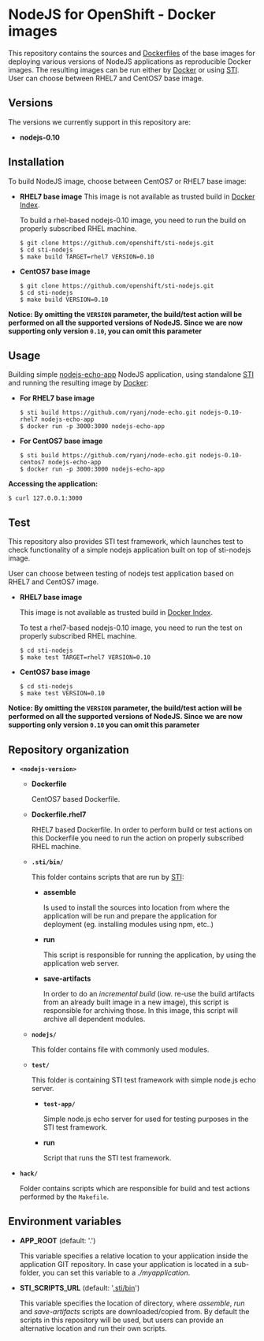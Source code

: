 NodeJS for OpenShift - Docker images
========================================

This repository contains the sources and
[Dockerfiles](https://github.com/openshift/sti-nodejs/tree/master/0.10)
of the base images for deploying various versions of NodeJS applications as reproducible Docker
images. The resulting images can be run either by [Docker](http://docker.io)
or using [STI](https://github.com/openshift/source-to-image). 
User can choose between RHEL7 and CentOS7 base image.


Versions
---------------
The versions we currently support in this repository are:
* **nodejs-0.10**


Installation
---------------
To build NodeJS image, choose between CentOS7 or RHEL7 base image:
*  **RHEL7 base image**
    This image is not available as trusted build in [Docker Index](https://index.docker.io).

    To build a rhel-based nodejs-0.10 image, you need to run the build on properly subscribed RHEL machine.

    ```
    $ git clone https://github.com/openshift/sti-nodejs.git
    $ cd sti-nodejs
    $ make build TARGET=rhel7 VERSION=0.10
    ```

*  **CentOS7 base image**
    ```
    $ git clone https://github.com/openshift/sti-nodejs.git
    $ cd sti-nodejs
    $ make build VERSION=0.10
    ```

**Notice: By omitting the `VERSION` parameter, the build/test action will be performed on all the supported versions of NodeJS. Since we are now supporting only version `0.10`, you can omit this parameter**


Usage
---------------------
Building simple [nodejs-echo-app](https://github.com/ryanj/node-echo) NodeJS application, using standalone [STI](https://github.com/openshift/source-to-image) and running the resulting image by [Docker](http://docker.io):

*  **For RHEL7 base image**
    ```
    $ sti build https://github.com/ryanj/node-echo.git nodejs-0.10-rhel7 nodejs-echo-app
    $ docker run -p 3000:3000 nodejs-echo-app
    ```

*  **For CentOS7 base image**
    ```
    $ sti build https://github.com/ryanj/node-echo.git nodejs-0.10-centos7 nodejs-echo-app
    $ docker run -p 3000:3000 nodejs-echo-app
    ```

**Accessing the application:**
```
$ curl 127.0.0.1:3000
```


Test
---------------------
This repository also provides STI test framework, which launches test to check functionality
of a simple nodejs application built on top of sti-nodejs image.

User can choose between testing of nodejs test application based on RHEL7 and CentOS7 image.

*  **RHEL7 base image**

    This image is not available as trusted build in [Docker Index](https://index.docker.io).

    To test a rhel7-based nodejs-0.10 image, you need to run the test on properly subscribed RHEL machine.

    ```
    $ cd sti-nodejs
    $ make test TARGET=rhel7 VERSION=0.10
    ```

*  **CentOS7 base image**

    ```
    $ cd sti-nodejs
    $ make test VERSION=0.10
    ```

**Notice: By omitting the `VERSION` parameter, the build/test action will be performed on all the supported versions of NodeJS. Since we are now supporting only version `0.10` you can omit this parameter**


Repository organization
------------------------
* **`<nodejs-version>`**

    * **Dockerfile**

        CentOS7 based Dockerfile.

    * **Dockerfile.rhel7**

        RHEL7 based Dockerfile. In order to perform build or test actions on this Dockerfile you need to run the action on properly subscribed RHEL machine.

    * **`.sti/bin/`**

        This folder contains scripts that are run by [STI](https://github.com/openshift/source-to-image):

        *   **assemble**

            Is used to install the sources into location from where the application
            will be run and prepare the application for deployment (eg. installing
            modules using npm, etc..)

        *   **run**

            This script is responsible for running the application, by using the
            application web server.

        *   **save-artifacts**

            In order to do an *incremental build* (iow. re-use the build artifacts
            from an already built image in a new image), this script is responsible for
            archiving those. In this image, this script will archive all dependent modules.

    * **`nodejs/`**

        This folder contains file with commonly used modules.

    * **`test/`**

        This folder is containing STI test framework with simple node.js echo server.

        * **`test-app/`**

            Simple node.js echo server for used for testing purposes in the STI test framework.

        * **run**

            Script that runs the STI test framework.

* **`hack/`**
    
    Folder contains scripts which are responsible for build and test actions performed by the `Makefile`.


Environment variables
---------------------

*  **APP_ROOT** (default: '.')

    This variable specifies a relative location to your application inside the
    application GIT repository. In case your application is located in a
    sub-folder, you can set this variable to a *./myapplication*.

*  **STI_SCRIPTS_URL** (default: '[.sti/bin](https://raw.githubusercontent.com/openshift/sti-nodejs/master/0.10/.sti/bin)')

    This variable specifies the location of directory, where *assemble*, *run* and
    *save-artifacts* scripts are downloaded/copied from. By default the scripts
    in this repository will be used, but users can provide an alternative
    location and run their own scripts.